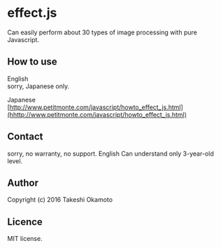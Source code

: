 # effect.js
Can easily perform about 30 types of  image processing with pure Javascript.

## How to use 
English  
sorry, Japanese only.

Japanese  
[http://www.petitmonte.com/javascript/howto_effect_js.html](hhttp://www.petitmonte.com/javascript/howto_effect_js.html)  

## Contact
sorry, no warranty, no support. English Can understand only 3-year-old level.  

## Author
Copyright (c) 2016 Takeshi Okamoto

## Licence
MIT license.  
